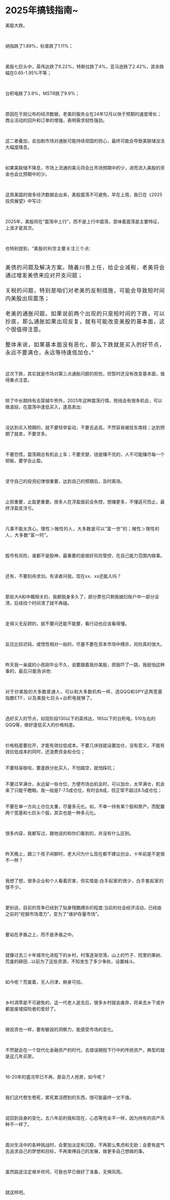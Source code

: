 # 2025年搞钱指南~

<p style="visibility: visible;">美股大跌。</p><p style="visibility: visible;"><br style="visibility: visible;"></p><p style="visibility: visible;">纳指跌了1.89%，标普跌了1.11%；</p><p style="visibility: visible;"><br style="visibility: visible;"></p><p style="visibility: visible;">美股七巨头中，英伟达跌了6.22%，特斯拉跌了4%，亚马逊跌了2.42%，其余跌幅在0.65-1.95%不等；</p><p style="visibility: visible;"><br style="visibility: visible;"></p><p style="visibility: visible;">台积电跌了3.9%，MSTR跌了9.9%；</p><p style="visibility: visible;"><br style="visibility: visible;"></p><p style="visibility: visible;">原因在于刚公布的经济数据，老美的服务业在24年12月以快于预期的速度增长；商业活动的回升和订单的增强，表明需求韧性强劲。</p><p style="visibility: visible;"><br style="visibility: visible;"></p><p style="visibility: visible;">这二者叠加，会加剧市场对通胀可能持续顽固的担心，最终可能会导致美联储没法大幅度降息。</p><p style="visibility: visible;"><br style="visibility: visible;"></p><p style="visibility: visible;">如果美联储不降息，市场上流通的美元将会比市场预期中的少，进而流入美股的资金也会比预期中的少。</p><p style="visibility: visible;"><br style="visibility: visible;"></p><p style="visibility: visible;">这周美国的很多经济数据会出来，美股震荡不可避免，早在上周，我已在《2025投资展望》中写过:</p><p style="visibility: visible;"><br style="visibility: visible;"></p><p style="visibility: visible;">2025年，美股将在“震荡中上行”，而不是上行中震荡，意味着震荡是主要特征，上涨才是其次。</p><p style="visibility: visible;"><br style="visibility: visible;"></p><p style="visibility: visible;">也特别提到，“<span style="background-color: transparent; color: rgba(0, 0, 0, 0.9); font-family: &quot;PingFang SC&quot;, system-ui, -apple-system, BlinkMacSystemFont, &quot;Helvetica Neue&quot;, &quot;Hiragino Sans GB&quot;, &quot;Microsoft YaHei UI&quot;, &quot;Microsoft YaHei&quot;, Arial, sans-serif; letter-spacing: 0.544px; caret-color: var(--weui-BRAND); visibility: visible;">美股的利空主要关注三个点:</span></p><p style="-webkit-tap-highlight-color: transparent; margin: 0px; padding: 0px; outline: 0px; max-width: 100%; clear: both; min-height: 1em; color: rgba(0, 0, 0, 0.9); font-family: &quot;PingFang SC&quot;, system-ui, -apple-system, BlinkMacSystemFont, &quot;Helvetica Neue&quot;, &quot;Hiragino Sans GB&quot;, &quot;Microsoft YaHei UI&quot;, &quot;Microsoft YaHei&quot;, Arial, sans-serif; font-size: 17px; font-style: normal; font-variant-ligatures: normal; font-variant-caps: normal; font-weight: 400; letter-spacing: 0.544px; orphans: 2; text-align: justify; text-indent: 0px; text-transform: none; widows: 2; word-spacing: 0px; -webkit-text-stroke-width: 0px; white-space: normal; background-color: rgb(255, 255, 255); text-decoration-thickness: initial; text-decoration-style: initial; text-decoration-color: initial; box-sizing: border-box !important; overflow-wrap: break-word !important; visibility: visible;"><br style="-webkit-tap-highlight-color: transparent; margin: 0px; padding: 0px; outline: 0px; max-width: 100%; box-sizing: border-box !important; overflow-wrap: break-word !important; visibility: visible;"></p><p style="-webkit-tap-highlight-color: transparent; margin: 0px; padding: 0px; outline: 0px; max-width: 100%; clear: both; min-height: 1em; color: rgba(0, 0, 0, 0.9); font-family: &quot;PingFang SC&quot;, system-ui, -apple-system, BlinkMacSystemFont, &quot;Helvetica Neue&quot;, &quot;Hiragino Sans GB&quot;, &quot;Microsoft YaHei UI&quot;, &quot;Microsoft YaHei&quot;, Arial, sans-serif; font-size: 17px; font-style: normal; font-variant-ligatures: normal; font-variant-caps: normal; font-weight: 400; letter-spacing: 0.544px; orphans: 2; text-align: justify; text-indent: 0px; text-transform: none; widows: 2; word-spacing: 0px; -webkit-text-stroke-width: 0px; white-space: normal; background-color: rgb(255, 255, 255); text-decoration-thickness: initial; text-decoration-style: initial; text-decoration-color: initial; box-sizing: border-box !important; overflow-wrap: break-word !important; visibility: visible;">美债的问题及解决方案。随着川普上任，给企业减税，老美将会通过增发美债来应对开支问题；</p><p style="-webkit-tap-highlight-color: transparent; margin: 0px; padding: 0px; outline: 0px; max-width: 100%; clear: both; min-height: 1em; color: rgba(0, 0, 0, 0.9); font-family: &quot;PingFang SC&quot;, system-ui, -apple-system, BlinkMacSystemFont, &quot;Helvetica Neue&quot;, &quot;Hiragino Sans GB&quot;, &quot;Microsoft YaHei UI&quot;, &quot;Microsoft YaHei&quot;, Arial, sans-serif; font-size: 17px; font-style: normal; font-variant-ligatures: normal; font-variant-caps: normal; font-weight: 400; letter-spacing: 0.544px; orphans: 2; text-align: justify; text-indent: 0px; text-transform: none; widows: 2; word-spacing: 0px; -webkit-text-stroke-width: 0px; white-space: normal; background-color: rgb(255, 255, 255); text-decoration-thickness: initial; text-decoration-style: initial; text-decoration-color: initial; box-sizing: border-box !important; overflow-wrap: break-word !important; visibility: visible;"><br style="-webkit-tap-highlight-color: transparent; margin: 0px; padding: 0px; outline: 0px; max-width: 100%; box-sizing: border-box !important; overflow-wrap: break-word !important; visibility: visible;"></p><p style="-webkit-tap-highlight-color: transparent; margin: 0px; padding: 0px; outline: 0px; max-width: 100%; clear: both; min-height: 1em; color: rgba(0, 0, 0, 0.9); font-family: &quot;PingFang SC&quot;, system-ui, -apple-system, BlinkMacSystemFont, &quot;Helvetica Neue&quot;, &quot;Hiragino Sans GB&quot;, &quot;Microsoft YaHei UI&quot;, &quot;Microsoft YaHei&quot;, Arial, sans-serif; font-size: 17px; font-style: normal; font-variant-ligatures: normal; font-variant-caps: normal; font-weight: 400; letter-spacing: 0.544px; orphans: 2; text-align: justify; text-indent: 0px; text-transform: none; widows: 2; word-spacing: 0px; -webkit-text-stroke-width: 0px; white-space: normal; background-color: rgb(255, 255, 255); text-decoration-thickness: initial; text-decoration-style: initial; text-decoration-color: initial; box-sizing: border-box !important; overflow-wrap: break-word !important; visibility: visible;">关税的问题，特别是咱们对老美的反制措施，可能会导致短时间内美股出现震荡；</p><p style="-webkit-tap-highlight-color: transparent; margin: 0px; padding: 0px; outline: 0px; max-width: 100%; clear: both; min-height: 1em; color: rgba(0, 0, 0, 0.9); font-family: &quot;PingFang SC&quot;, system-ui, -apple-system, BlinkMacSystemFont, &quot;Helvetica Neue&quot;, &quot;Hiragino Sans GB&quot;, &quot;Microsoft YaHei UI&quot;, &quot;Microsoft YaHei&quot;, Arial, sans-serif; font-size: 17px; font-style: normal; font-variant-ligatures: normal; font-variant-caps: normal; font-weight: 400; letter-spacing: 0.544px; orphans: 2; text-align: justify; text-indent: 0px; text-transform: none; widows: 2; word-spacing: 0px; -webkit-text-stroke-width: 0px; white-space: normal; background-color: rgb(255, 255, 255); text-decoration-thickness: initial; text-decoration-style: initial; text-decoration-color: initial; box-sizing: border-box !important; overflow-wrap: break-word !important; visibility: visible;"><br style="-webkit-tap-highlight-color: transparent; margin: 0px; padding: 0px; outline: 0px; max-width: 100%; box-sizing: border-box !important; overflow-wrap: break-word !important; visibility: visible;"></p><p style="-webkit-tap-highlight-color: transparent; margin: 0px; padding: 0px; outline: 0px; max-width: 100%; clear: both; min-height: 1em; color: rgba(0, 0, 0, 0.9); font-family: &quot;PingFang SC&quot;, system-ui, -apple-system, BlinkMacSystemFont, &quot;Helvetica Neue&quot;, &quot;Hiragino Sans GB&quot;, &quot;Microsoft YaHei UI&quot;, &quot;Microsoft YaHei&quot;, Arial, sans-serif; font-size: 17px; font-style: normal; font-variant-ligatures: normal; font-variant-caps: normal; font-weight: 400; letter-spacing: 0.544px; orphans: 2; text-align: justify; text-indent: 0px; text-transform: none; widows: 2; word-spacing: 0px; -webkit-text-stroke-width: 0px; white-space: normal; background-color: rgb(255, 255, 255); text-decoration-thickness: initial; text-decoration-style: initial; text-decoration-color: initial; box-sizing: border-box !important; overflow-wrap: break-word !important; visibility: visible;">老美的通胀问题。如果说前两个出现的只是短时间的下跌，可以抄底，那么通胀如果出现反复，就有可能改变美股的基本面，这个很值得注意。</p><p style="-webkit-tap-highlight-color: transparent; margin: 0px; padding: 0px; outline: 0px; max-width: 100%; clear: both; min-height: 1em; color: rgba(0, 0, 0, 0.9); font-family: &quot;PingFang SC&quot;, system-ui, -apple-system, BlinkMacSystemFont, &quot;Helvetica Neue&quot;, &quot;Hiragino Sans GB&quot;, &quot;Microsoft YaHei UI&quot;, &quot;Microsoft YaHei&quot;, Arial, sans-serif; font-size: 17px; font-style: normal; font-variant-ligatures: normal; font-variant-caps: normal; font-weight: 400; letter-spacing: 0.544px; orphans: 2; text-align: justify; text-indent: 0px; text-transform: none; widows: 2; word-spacing: 0px; -webkit-text-stroke-width: 0px; white-space: normal; background-color: rgb(255, 255, 255); text-decoration-thickness: initial; text-decoration-style: initial; text-decoration-color: initial; box-sizing: border-box !important; overflow-wrap: break-word !important; visibility: visible;"><br style="-webkit-tap-highlight-color: transparent; margin: 0px; padding: 0px; outline: 0px; max-width: 100%; box-sizing: border-box !important; overflow-wrap: break-word !important; visibility: visible;"></p><p style="-webkit-tap-highlight-color: transparent; margin: 0px; padding: 0px; outline: 0px; max-width: 100%; clear: both; min-height: 1em; color: rgba(0, 0, 0, 0.9); font-family: &quot;PingFang SC&quot;, system-ui, -apple-system, BlinkMacSystemFont, &quot;Helvetica Neue&quot;, &quot;Hiragino Sans GB&quot;, &quot;Microsoft YaHei UI&quot;, &quot;Microsoft YaHei&quot;, Arial, sans-serif; font-size: 17px; font-style: normal; font-variant-ligatures: normal; font-variant-caps: normal; font-weight: 400; letter-spacing: 0.544px; orphans: 2; text-align: justify; text-indent: 0px; text-transform: none; widows: 2; word-spacing: 0px; -webkit-text-stroke-width: 0px; white-space: normal; background-color: rgb(255, 255, 255); text-decoration-thickness: initial; text-decoration-style: initial; text-decoration-color: initial; box-sizing: border-box !important; overflow-wrap: break-word !important; visibility: visible;">整体来说，如果基本面没有恶化，那么下跌就是买入的好节点，<span style="-webkit-tap-highlight-color: transparent; margin: 0px; padding: 0px; outline: 0px; max-width: 100%; background-color: transparent; letter-spacing: 0.034em; caret-color: var(--weui-BRAND); box-sizing: border-box !important; overflow-wrap: break-word !important; visibility: visible;">永远不要满仓，永远等待逢低加仓。”</span></p><p style="visibility: visible;"><br style="visibility: visible;"></p><p style="visibility: visible;">这次下跌，其实就是市场对第三点通胀问题的担忧，但暂时还没有改变基本面，值得重点注意。</p><p style="visibility: visible;"><br style="visibility: visible;"></p><p style="visibility: visible;">除了中长期持有去穿越牛熊外，2025年这种震荡行情，短线会有很多机会，可以做波段，在震荡中逢低买入，逢高卖出:</p><p><br></p><p>没达到买入预期的，就不要轻举妄动，不要去追高，不然容易被挂东南枝；达到预期了就卖，不要贪多。</p><p><br></p><p>不要恐慌，震荡期总有机会上车；不要贪婪，钱是赚不完的，人不可能赚尽每一个铜板，要学会止盈。</p><p><br></p><p>坚守自己的投资纪律很重要，达到自己的预期后，及时离场。</p><p><br></p><p>止损重要，止盈更重要。很多人在浮盈面前会失控，想赚更多，不懂适可而止，最终浮盈变浮亏。</p><p><br></p><p>凡事不能太贪心。<span style="background-color: transparent;letter-spacing: 0.034em;caret-color: var(--weui-BRAND);">理性＞赌性的人，大多数是可以“富一世”的；赌性＞理性的人，大多数“富一时”。</span></p><p><br></p><p>股市有风险，谁都不是股神，最重要的是做好风险管控，在自己能力范围内做事。</p><p><br></p><p>还有，不要刻舟求剑。有读者问我，现在xx、xx还能入吗？</p><p><br></p><p>那些大A和中概相关的，我都脱身多久了，部分票也只剩我媳妇账户中一部分没清，后续找个时间清了就不再碰。</p><p><br></p><p>走得义无反顾的，就不要问还能不能要，看行动也应该看得懂。</p><p><br></p><p>反应比较迟钝，或悟性相对一般的，尽量不要在资本市场中搏杀，风险真的很大。</p><p><br></p><p>昨天我一亲戚的小孩刚毕业不久，说要跟着我炒美股，把我吓了一跳，我挺怕这种事的，<span style="background-color: transparent;letter-spacing: 0.034em;caret-color: var(--weui-BRAND);">最后只能告诉他:</span></p><p><span style="background-color: transparent;letter-spacing: 0.034em;caret-color: var(--weui-BRAND);"><br></span></p><p><span style="background-color: transparent;letter-spacing: 0.034em;caret-color: var(--weui-BRAND);">对于炒美股的大多数普通人，可以和大多数机构一样，选QQQ和SPY这两宽基指数ETF，以及美股七巨头+台积电就够了。</span></p><p><br></p><p>选好买入的节点，如现阶段130以下的英伟达，185以下的台积电，510左右的QQQ等，做好逢低买入的价格档差。</p><p><br></p><p>价格档差要拉开，才能有效拉低成本。不要几块钱就设置加仓，没有意义，不能有效拉低成本的同时，还浪费资金和仓位；</p><p><br>不要轻易梭哈，要逢跌分批买入，不怕踏空，就怕踩坑；</p><p><br>不要过早满仓，永远留一些仓位，方便市场出机会时，可以加仓，太早满仓，机会来了只能干瞪眼。我一般是7-7.5成仓位，有时会8成，但正常不超过8.5成仓位；</p><p><br>不要在单一方向上仓位太重，尽量多元化。如，不单一持有某个股和房产。而配置两个宽基和七巨头个股，其实也是一种多元化。</p><p><br></p><p>很多内容，我都写过，跟他说的和你们看到的，并没有什么区别。</p><p><br></p><p>昨天晚上，跟三个孩子闲聊时，老大问为什么现在都不建议创业，十年前是不是很不一样？</p><p><br></p><p>我想了想，很多企业和个人看着厉害，但实情是:<span style="background-color: transparent;letter-spacing: 0.034em;caret-color: var(--weui-BRAND);">白手起家的很少，白手套起家的很不少。</span></p><p><br></p><p>更别说，目前的竞争已经到了贴身残酷搏杀的程度:当前的社会经济活动，已经由之前的“挖掘市场潜力”，变为了“维护存量市场”。</p><p><br></p><p>要站在矛盾之上，而不是矛盾之中。</p><p><br></p><p>就像过去三十年城市化进程下的乡村，村落逐渐空荡，山上的竹子、院里的果树、荒废的耕田…以前为了这些资源，不知发生了多少争执，设置械斗。</p><p><br></p><p>如今呢？荒废着，无人问津，俯身可拾。</p><p><br></p><p>乡村凋零是不可避免的，这一代老人逝去后，很多乡村就会废弃，将来去乡下或许都是废墟探险者的爱好了。</p><p><br></p><p>做投资也一样，要有敏锐的洞察力，能感受市场的变化。</p><p><br></p><p>不然就会在一个现代化金融资产的时代，去错误拥抱下行中的传统资产，典型的就是这几年买房。</p><p><br></p><p>16-20年的盛况早已不再，那会万人抢房，如今呢？</p><p><br></p><p>我们这代卷生卷死，累死累活攒到的东西，很可能最终一文不值。</p><p><br></p><p>说回到自身的变化，五六年前的我和现在，心态等完全不一样，因为持有的资产币种不一样了。</p><p><br></p><p>面对生活中的各种挑战时，会更加淡定和沉稳，不再那么焦虑和无助；会更有底气去追求自己的梦想和目标，不再束缚自己的发展，做更多自己想做的事。</p><p><br></p><p>虽然路途注定艰辛坎坷，可我也早已做好了准备，无惧风雨。</p><p><br></p><p>就这样吧。</p><p style="display: none;"><mp-style-type data-value="10000"></mp-style-type></p>